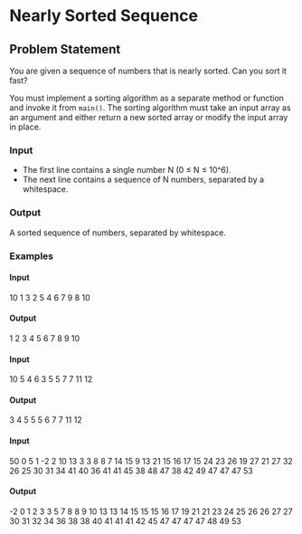 # Nearly Sorted Sequence

## Problem Statement

You are given a sequence of numbers that is nearly sorted. Can you sort it fast?

You must implement a sorting algorithm as a separate method or function and invoke it from `main()`. The sorting algorithm must take an input array as an argument and either return a new sorted array or modify the input array in place.

### Input

- The first line contains a single number N (0 ≤ N ≤ 10^6).
- The next line contains a sequence of N numbers, separated by a whitespace.

### Output

A sorted sequence of numbers, separated by whitespace.

### Examples

#### Input
10
1 3 2 5 4 6 7 9 8 10

#### Output
1 2 3 4 5 6 7 8 9 10

#### Input
10
5 4 6 3 5 5 7 7 11 12

#### Output
3 4 5 5 5 6 7 7 11 12

#### Input
50
0 5 1 -2 2 10 13 3 3 8 8 7 14 15 9 13 21 15 16 17 15 24 23 26 19 27 21 27 32 26 25 30 31 34 41 40 36 41 41 45 38 48 47 38 42 49 47 47 47 53

#### Output
-2 0 1 2 3 3 5 7 8 8 9 10 13 13 14 15 15 15 16 17 19 21 21 23 24 25 26 26 27 27 30 31 32 34 36 38 38 40 41 41 41 42 45 47 47 47 47 48 49 53





